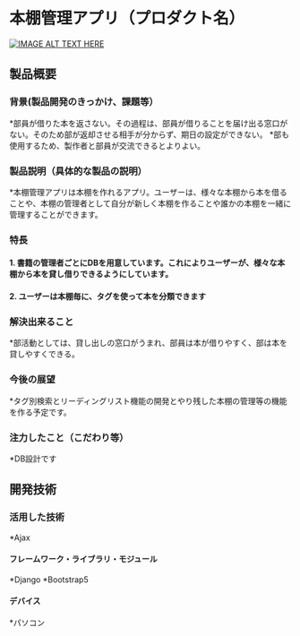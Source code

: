 # 本棚管理アプリ（プロダクト名）

[![IMAGE ALT TEXT HERE](https://jphacks.com/wp-content/uploads/2023/07/JPHACKS2023_ogp.png)](https://www.youtube.com/watch?v=yYRQEdfGjEg)

## 製品概要
### 背景(製品開発のきっかけ、課題等）
*部員が借りた本を返さない。その過程は、部員が借りることを届け出る窓口がない。そのため部が返却させる相手が分からず、期日の設定ができない。
*部も使用するため、製作者と部員が交流できるとよりよい。
### 製品説明（具体的な製品の説明）
*本棚管理アプリは本棚を作れるアプリ。ユーザーは、様々な本棚から本を借ることや、本棚の管理者として自分が新しく本棚を作ることや誰かの本棚を一緒に管理することができます。
### 特長
#### 1. 書籍の管理者ごとにDBを用意しています。これによりユーザーが、様々な本棚から本を貸し借りできるようにしています。
#### 2. ユーザーは本棚毎に、タグを使って本を分類できます


### 解決出来ること
*部活動としては、貸し出しの窓口がうまれ、部員は本が借りやすく、部は本を貸しやすくできる。
### 今後の展望
*タグ別検索とリーディングリスト機能の開発とやり残した本棚の管理等の機能を作る予定です。
### 注力したこと（こだわり等）
*DB設計です

## 開発技術
### 活用した技術
*Ajax
#### フレームワーク・ライブラリ・モジュール
*Django
*Bootstrap5


#### デバイス
*パソコン
